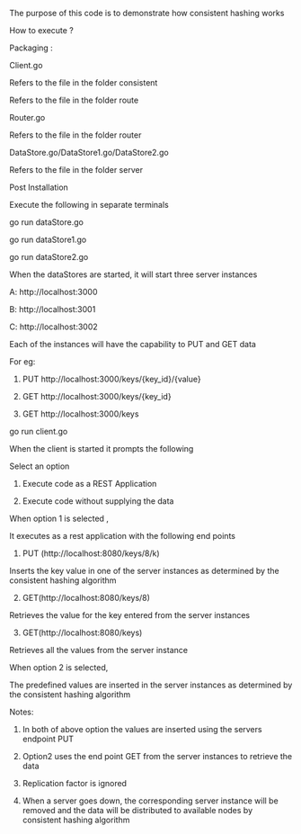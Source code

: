 The purpose of this code is to demonstrate how consistent hashing works 




How to execute ?


Packaging :


Client.go 


Refers to the file in the folder consistent 


Refers to the file in the folder route 



Router.go 


Refers to the file in the folder router


DataStore.go/DataStore1.go/DataStore2.go 


Refers to the file in the folder server 




Post Installation


Execute the following in separate terminals


go run dataStore.go


go run dataStore1.go


go run dataStore2.go 


When the dataStores are started, it will start three server instances 


A: http://localhost:3000


B: http://localhost:3001


C: http://localhost:3002


Each of the instances will have the capability to PUT and GET data 


For eg: 


1.	 PUT http://localhost:3000/keys/{key_id}/{value}


2.	GET http://localhost:3000/keys/{key_id}


3.	GET http://localhost:3000/keys


           


go run client.go


When the client is started it prompts the following 


Select an option


1. Execute code as a REST Application


2. Execute code without supplying the data



When option 1 is selected , 


It executes as a rest application with the following end points


1.	PUT (http://localhost:8080/keys/8/k)


Inserts the key value in one of the server instances as determined by the consistent hashing algorithm 


2.	GET(http://localhost:8080/keys/8)


Retrieves the value for the key entered from the server instances



3.	GET(http://localhost:8080/keys)


Retrieves all the values from the server instance 


When option 2 is selected, 


The predefined values are inserted in the server instances as determined by the consistent hashing algorithm


Notes:


1.	In both of above option the values are inserted using the servers endpoint PUT 


2.	Option2 uses the end point GET from the server instances to retrieve  the data


3.	Replication factor is ignored


4.	When a server goes down, the corresponding server instance will be removed and the data will be distributed to available nodes by consistent hashing algorithm







